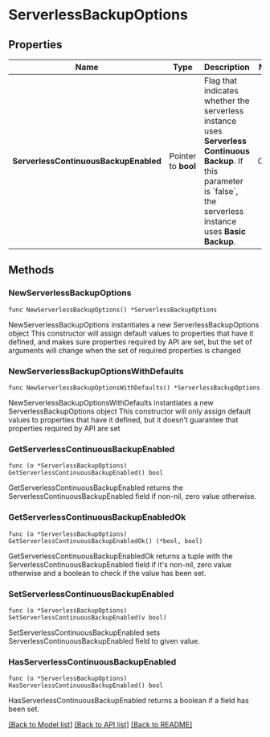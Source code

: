 # ServerlessBackupOptions

## Properties

Name | Type | Description | Notes
------------ | ------------- | ------------- | -------------
**ServerlessContinuousBackupEnabled** | Pointer to **bool** | Flag that indicates whether the serverless instance uses **Serverless Continuous Backup**.  If this parameter is &#x60;false&#x60;, the serverless instance uses **Basic Backup**.   | Option | Description |  |---|---|  | Serverless Continuous Backup | Atlas takes incremental [snapshots](https://www.mongodb.com/docs/atlas/backup/cloud-backup/overview/#std-label-serverless-snapshots) of the data in your serverless instance every six hours and lets you restore the data from a selected point in time within the last 72 hours. Atlas also takes daily snapshots and retains these daily snapshots for 35 days. To learn more, see [Serverless Instance Costs](https://www.mongodb.com/docs/atlas/billing/serverless-instance-costs/#std-label-serverless-instance-costs). |  | Basic Backup | Atlas takes incremental [snapshots](https://www.mongodb.com/docs/atlas/backup/cloud-backup/overview/#std-label-serverless-snapshots) of the data in your serverless instance every six hours and retains only the two most recent snapshots. You can use this option for free. | | [optional] [default to true]

## Methods

### NewServerlessBackupOptions

`func NewServerlessBackupOptions() *ServerlessBackupOptions`

NewServerlessBackupOptions instantiates a new ServerlessBackupOptions object
This constructor will assign default values to properties that have it defined,
and makes sure properties required by API are set, but the set of arguments
will change when the set of required properties is changed

### NewServerlessBackupOptionsWithDefaults

`func NewServerlessBackupOptionsWithDefaults() *ServerlessBackupOptions`

NewServerlessBackupOptionsWithDefaults instantiates a new ServerlessBackupOptions object
This constructor will only assign default values to properties that have it defined,
but it doesn't guarantee that properties required by API are set

### GetServerlessContinuousBackupEnabled

`func (o *ServerlessBackupOptions) GetServerlessContinuousBackupEnabled() bool`

GetServerlessContinuousBackupEnabled returns the ServerlessContinuousBackupEnabled field if non-nil, zero value otherwise.

### GetServerlessContinuousBackupEnabledOk

`func (o *ServerlessBackupOptions) GetServerlessContinuousBackupEnabledOk() (*bool, bool)`

GetServerlessContinuousBackupEnabledOk returns a tuple with the ServerlessContinuousBackupEnabled field if it's non-nil, zero value otherwise
and a boolean to check if the value has been set.

### SetServerlessContinuousBackupEnabled

`func (o *ServerlessBackupOptions) SetServerlessContinuousBackupEnabled(v bool)`

SetServerlessContinuousBackupEnabled sets ServerlessContinuousBackupEnabled field to given value.

### HasServerlessContinuousBackupEnabled

`func (o *ServerlessBackupOptions) HasServerlessContinuousBackupEnabled() bool`

HasServerlessContinuousBackupEnabled returns a boolean if a field has been set.


[[Back to Model list]](../README.md#documentation-for-models) [[Back to API list]](../README.md#documentation-for-api-endpoints) [[Back to README]](../README.md)


